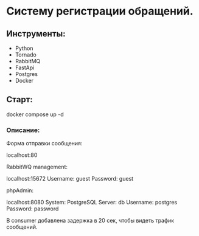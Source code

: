 # Систему регистрации обращений.

## Инструменты:
* Python
* Tornado
* RabbitMQ
* FastApi
* Postgres
* Docker

## Старт:

docker compose up -d

### Описание:

Форма отправки сообщения:

localhost:80

RabbitWQ management:

localhost:15672
Username: guest
Password: guest

phpAdmin:

localhost:8080
System: PostgreSQL
Server: db
Username: postgres
Password: password

В consumer добавлена задержка в 20 сек, чтобы видеть трафик сообщений. 

